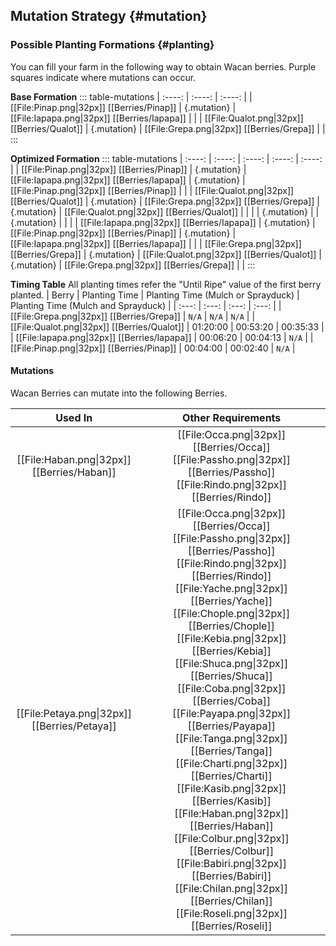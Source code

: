 ## Mutation Strategy {#mutation}

### Possible Planting Formations {#planting}

You can fill your farm in the following way to obtain Wacan berries. Purple squares indicate where mutations can occur.

**Base Formation**
::: table-mutations
| :----: | :----: | :----: |
| [[File:Pinap.png\|32px]] [[Berries/Pinap]] | {.mutation} | [[File:Iapapa.png\|32px]] [[Berries/Iapapa]] | |
| [[File:Qualot.png\|32px]] [[Berries/Qualot]] | {.mutation} | [[File:Grepa.png\|32px]] [[Berries/Grepa]] | |
:::

**Optimized Formation**
::: table-mutations
| :----: | :----: | :----: | :----: | :----: |
| [[File:Pinap.png\|32px]] [[Berries/Pinap]] | {.mutation} | [[File:Iapapa.png\|32px]] [[Berries/Iapapa]] | {.mutation} | [[File:Pinap.png\|32px]] [[Berries/Pinap]] | |
| [[File:Qualot.png\|32px]] [[Berries/Qualot]] | {.mutation} | [[File:Grepa.png\|32px]] [[Berries/Grepa]] | {.mutation} | [[File:Qualot.png\|32px]] [[Berries/Qualot]] | |
| | {.mutation} | | {.mutation} | | |
| [[File:Iapapa.png\|32px]] [[Berries/Iapapa]] | {.mutation} | [[File:Pinap.png\|32px]] [[Berries/Pinap]] | {.mutation} | [[File:Iapapa.png\|32px]] [[Berries/Iapapa]] | |
| [[File:Grepa.png\|32px]] [[Berries/Grepa]] | {.mutation} | [[File:Qualot.png\|32px]] [[Berries/Qualot]] | {.mutation} | [[File:Grepa.png\|32px]] [[Berries/Grepa]] | |
:::

**Timing Table**
All planting times refer the "Until Ripe" value of the first berry planted.
| Berry                                         | Planting Time | Planting Time (Mulch or Sprayduck)    | Planting Time (Mulch and Sprayduck)   |
| :---:                                         | :---:         | :---:                                 | :---:                                 |
| [[File:Grepa.png\|32px]] [[Berries/Grepa]]    | `N/A`         | `N/A`                                 | `N/A`                                 |
| [[File:Qualot.png\|32px]] [[Berries/Qualot]]  | 01:20:00      | 00:53:20                              | 00:35:33                              |
| [[File:Iapapa.png\|32px]] [[Berries/Iapapa]]  | 00:06:20      | 00:04:13                              | `N/A`                                 |
| [[File:Pinap.png\|32px]] [[Berries/Pinap]]    | 00:04:00      | 00:02:40                              | `N/A`                                 |

#### Mutations
Wacan Berries can mutate into the following Berries.

| Used In                                       | Other Requirements |
| :---:                                         | :---: |
| [[File:Haban.png\|32px]] [[Berries/Haban]]    | [[File:Occa.png\|32px]] [[Berries/Occa]] [[File:Passho.png\|32px]] [[Berries/Passho]] [[File:Rindo.png\|32px]] [[Berries/Rindo]] |
| [[File:Petaya.png\|32px]] [[Berries/Petaya]]  | [[File:Occa.png\|32px]] [[Berries/Occa]] [[File:Passho.png\|32px]] [[Berries/Passho]] [[File:Rindo.png\|32px]] [[Berries/Rindo]] [[File:Yache.png\|32px]] [[Berries/Yache]] [[File:Chople.png\|32px]] [[Berries/Chople]] [[File:Kebia.png\|32px]] [[Berries/Kebia]] [[File:Shuca.png\|32px]] [[Berries/Shuca]] [[File:Coba.png\|32px]] [[Berries/Coba]] [[File:Payapa.png\|32px]] [[Berries/Payapa]] [[File:Tanga.png\|32px]] [[Berries/Tanga]] [[File:Charti.png\|32px]] [[Berries/Charti]] [[File:Kasib.png\|32px]] [[Berries/Kasib]] [[File:Haban.png\|32px]] [[Berries/Haban]] [[File:Colbur.png\|32px]] [[Berries/Colbur]] [[File:Babiri.png\|32px]] [[Berries/Babiri]] [[File:Chilan.png\|32px]] [[Berries/Chilan]] [[File:Roseli.png\|32px]] [[Berries/Roseli]] |